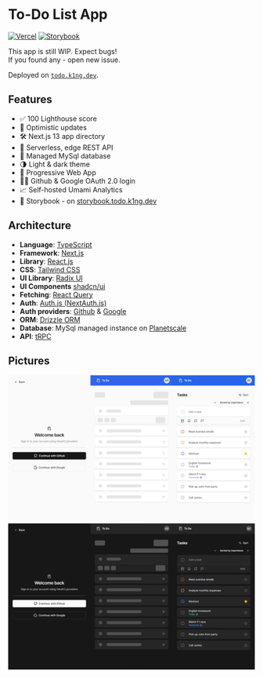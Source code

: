 # To-Do List App

[![Vercel](https://therealsujitk-vercel-badge.vercel.app/?app=todo-list)](https://todo.k1ng.dev)
[![Storybook](https://api.netlify.com/api/v1/badges/56f0a50f-291d-4b20-a038-45890ebafbf6/deploy-status)](https://storybook.todo.k1ng.dev)

This app is still WIP. Expect bugs!  
If you found any - open new issue.

Deployed on [`todo.k1ng.dev`](https://todo.k1ng.dev).

## Features

- ✅ 100 Lighthouse score
- 💨 Optimistic updates
- 🛠️ Next.js 13 app directory
- 🔑 Serverless, edge REST API
- 📄 Managed MySql database
- 🌗 Light & dark theme
- 📱 Progressive Web App
- 🙍‍♂️ Github & Google OAuth 2.0 login
- 📈 Self-hosted Umami Analytics
- 📕 Storybook - on [storybook.todo.k1ng.dev](https://storybook.todo.k1ng.dev)

## Architecture

- **Language**: [TypeScript](https://www.typescriptlang.org)
- **Framework**: [Next.js](https://nextjs.org)
- **Library**: [React.js](https://reactjs.org)
- **CSS**: [Tailwind CSS](https://tailwindcss.com)
- **UI Library**: [Radix UI](https://www.radix-ui.com)
- **UI Components** [shadcn/ui](https://ui.shadcn.com)
- **Fetching**: [React Query](https://tanstack.com/query/latest)
- **Auth**: [Auth.js (NextAuth.js)](https://next-auth.js.org)
- **Auth providers**: [Github](https://docs.github.com/en/apps/oauth-apps/building-oauth-apps/authorizing-oauth-apps) & [Google](https://developers.google.com/identity/protocols/oauth2)
- **ORM**: [Drizzle ORM](https://orm.drizzle.team)
- **Database**: MySql managed instance on [Planetscale](https://planetscale.com)
- **API**: [tRPC](https://trpc.io)

## Pictures

![App flow](./docs/app-light.webp#gh-light-mode-only)
![App flow](./docs/app-dark.webp#gh-dark-mode-only)
